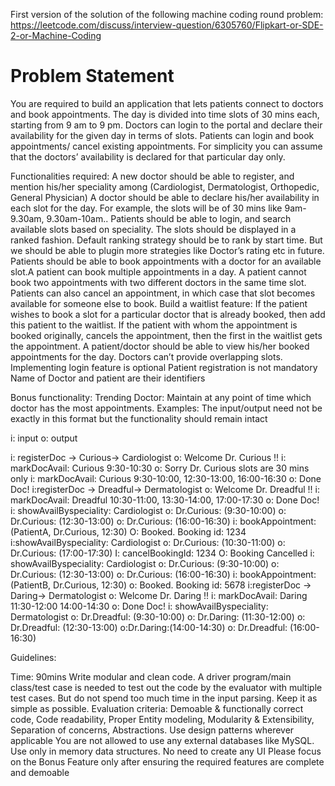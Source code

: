 First version of the solution of the following machine coding round problem:
https://leetcode.com/discuss/interview-question/6305760/Flipkart-or-SDE-2-or-Machine-Coding

# Problem Statement
You are required to build an application that lets patients connect to doctors and book appointments. The day is divided into time slots of 30 mins each, starting from 9 am to 9 pm. Doctors can login to the portal and declare their availability for the given day in terms of slots. Patients can login and book appointments/ cancel existing appointments.
For simplicity you can assume that the doctors’ availability is declared for that particular day only.


Functionalities required:
A new doctor should be able to register, and mention his/her speciality among (Cardiologist, Dermatologist, Orthopedic, General Physician)
A doctor should be able to declare his/her availability in each slot for the day. For example, the slots will be of 30 mins like 9am-9.30am, 9.30am-10am..
Patients should be able to login, and search available slots based on speciality.
The slots should be displayed in a ranked fashion. Default ranking strategy should be to rank by start time. But we should be able to plugin more strategies like Doctor’s rating etc in future.
Patients should be able to book appointments with a doctor for an available slot.A patient can book multiple appointments in a day. A patient cannot book two appointments with two different doctors in the same time slot.
Patients can also cancel an appointment, in which case that slot becomes available for someone else to book.
Build a waitlist feature:
If the patient wishes to book a slot for a particular doctor that is already booked, then add this patient to the waitlist. If the patient with whom the appointment is booked originally, cancels the appointment, then the first in the waitlist gets the appointment.
A patient/doctor should be able to view his/her booked appointments for the day.
Doctors can’t provide overlapping slots.
Implementing login feature is optional
Patient registration is not mandatory
Name of Doctor and patient are their identifiers


Bonus functionality:
Trending Doctor: Maintain at any point of time which doctor has the most appointments.
Examples:
The input/output need not be exactly in this format but the functionality should remain intact


i: input o: output


i: registerDoc -> Curious-> Cardiologist
o: Welcome Dr. Curious !!
i: markDocAvail: Curious 9:30-10:30
o: Sorry Dr. Curious slots are 30 mins only
i: markDocAvail: Curious 9:30-10:00, 12:30-13:00, 16:00-16:30
o: Done Doc!
i:registerDoc -> Dreadful-> Dermatologist
o: Welcome Dr. Dreadful !!
i: markDocAvail: Dreadful 10:30-11:00, 13:30-14:00, 17:00-17:30
o: Done Doc!
i: showAvailByspeciality: Cardiologist
o: Dr.Curious: (9:30-10:00)
o: Dr.Curious: (12:30-13:00)
o: Dr.Curious: (16:00-16:30)
i: bookAppointment: (PatientA, Dr.Curious, 12:30)
O: Booked. Booking id: 1234
i:showAvailByspeciality: Cardiologist
o: Dr.Curious: (10:30-11:00)
o: Dr.Curious: (17:00-17:30)
I: cancelBookingId: 1234
O: Booking Cancelled
i: showAvailByspeciality: Cardiologist
o: Dr.Curious: (9:30-10:00)
o: Dr.Curious: (12:30-13:00)
o: Dr.Curious: (16:00-16:30)
i: bookAppointment: (PatientB, Dr.Curious, 12:30)
o: Booked. Booking id: 5678
i:registerDoc -> Daring-> Dermatologist
o: Welcome Dr. Daring !!
i: markDocAvail: Daring 11:30-12:00 14:00-14:30
o: Done Doc!
i: showAvailByspeciality: Dermatologist
o: Dr.Dreadful: (9:30-10:00)
o: Dr.Daring: (11:30-12:00)
o: Dr.Dreadful: (12:30-13:00)
o:Dr.Daring:(14:00-14:30)
o: Dr.Dreadful: (16:00-16:30)


Guidelines:

Time: 90mins
Write modular and clean code.
A driver program/main class/test case is needed to test out the code by the evaluator with multiple test cases. But do not spend too much time in the input parsing. Keep it as simple as possible.
Evaluation criteria: Demoable & functionally correct code, Code readability, Proper Entity modeling, Modularity & Extensibility, Separation of concerns, Abstractions. Use design patterns wherever applicable
You are not allowed to use any external databases like MySQL. Use only in memory data structures.
No need to create any UI
Please focus on the Bonus Feature only after ensuring the required features are complete and demoable